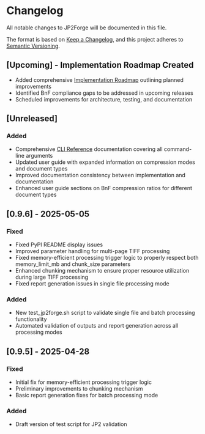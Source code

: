 # Changelog

All notable changes to JP2Forge will be documented in this file.

The format is based on [Keep a Changelog](https://keepachangelog.com/en/1.0.0/),
and this project adheres to [Semantic Versioning](https://semver.org/spec/v2.0.0.html).

## [Upcoming] - Implementation Roadmap Created

- Added comprehensive [Implementation Roadmap](docs/implementation_roadmap.md) outlining planned improvements
- Identified BnF compliance gaps to be addressed in upcoming releases
- Scheduled improvements for architecture, testing, and documentation

## [Unreleased]

### Added
- Comprehensive [CLI Reference](docs/cli_reference.md) documentation covering all command-line arguments
- Updated user guide with expanded information on compression modes and document types
- Improved documentation consistency between implementation and documentation
- Enhanced user guide sections on BnF compression ratios for different document types

## [0.9.6] - 2025-05-05

### Fixed
- Fixed PyPI README display issues
- Improved parameter handling for multi-page TIFF processing
- Fixed memory-efficient processing trigger logic to properly respect both memory_limit_mb and chunk_size parameters
- Enhanced chunking mechanism to ensure proper resource utilization during large TIFF processing
- Fixed report generation issues in single file processing mode

### Added
- New test_jp2forge.sh script to validate single file and batch processing functionality
- Automated validation of outputs and report generation across all processing modes

## [0.9.5] - 2025-04-28

### Fixed
- Initial fix for memory-efficient processing trigger logic
- Preliminary improvements to chunking mechanism
- Basic report generation fixes for batch processing mode

### Added
- Draft version of test script for JP2 validation
